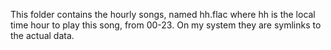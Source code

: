 This folder contains the hourly songs, named hh.flac where hh is 
the local time hour to play this song, from 00-23. On my system
they are symlinks to the actual data.